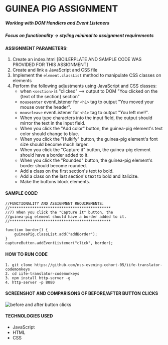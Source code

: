 # GUINEA PIG ASSIGNMENT
##### Working with DOM Handlers and Event Listeners
##### Focus on functionality -> styling minimal to assignment requirements

#### ASSIGNMENT PARAMETERS:
1. Create an index.html [BOILERPLATE AND SAMPLE CODE WAS PROVIDED FOR THIS ASSIGNMENT]
1. Create and link a JavaScript and CSS file
1. Implement the `element.classList` method to manipulate CSS classes on elements
1. Perform the following adjustments using JavaScript and CSS classes:
	- when `<section>` is "clicked" --> output to DOM "You clicked on the {text of the section} section"
	- `mouseenter` eventListener for `<h1>` tag to output "You moved your mouse over the header".
	- `mouseleave` eventListener for `<h1>` tag to output "You left me!!".
	- When you type characters into the input field, the output should mirror the text in the input field.
	- When you click the "Add color" button, the guinea-pig element's text color should change to blue.
	- When you click the "Hulkify" button, the guinea-pig element's font size should become much larger.
	- When you click the "Capture it" button, the guinea-pig element should have a border added to it.
	- When you click the "Rounded" button, the guinea-pig element's border should become rounded.
	- Add a class on the first section's text to bold.
	- Add a class on the last section's text to bold and italicize.
	- Make the buttons block elements.

#### SAMPLE CODE:
```
//FUNCTIONALITY AND ASSIGNMENT REQUIREMENTS:
//*********************************************
//7) When you click the "Capture it" button, the
//guinea-pig element should have a border added to it.
//*********************************************

function border() {
	guineaPig.classList.add("addBorder");
}
captureButton.addEventListener("click", border);
```
#### HOW TO RUN CODE
```
1. git clone https://github.com/nss-evening-cohort-05/iife-translator-codemonkeys
2. cd iife-translator-codemonkeys
3. npm install http-server -g
4. http-server -p 8080
```

#### SCREENSHOT AND COMPARISONS OF BEFORE/AFTER BUTTON CLICKS
![before and after button clicks]()

#### TECHNOLOGIES USED
- JavaScript
- HTML
- CSS